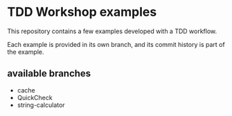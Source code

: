 # TDD Workshop examples

This repository contains a few examples developed with a TDD workflow.

Each example is provided in its own branch, and its commit history is part of the example. 

## available branches
- cache
- QuickCheck
- string-calculator